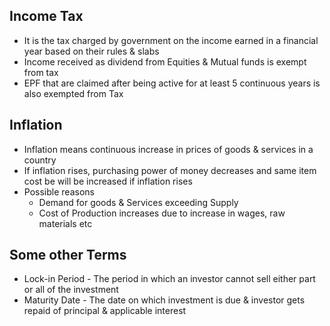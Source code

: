 ## Income Tax
- It is the tax charged by government on the income earned in a financial year based on their rules & slabs
- Income received as dividend from Equities & Mutual funds is exempt from tax
- EPF that are claimed after being active for at least 5 continuous years is also exempted from Tax
## Inflation
- Inflation means continuous increase in prices of goods & services in a country
- If inflation rises, purchasing power of money decreases and same item cost be will be increased if inflation rises
- Possible reasons
  - Demand for goods & Services exceeding Supply
  - Cost of Production increases due to increase in wages, raw materials etc
## Some other Terms
- Lock-in Period - The period in which an investor cannot sell either part or all of the investment
- Maturity Date - The date on which investment is due & investor gets repaid of principal & applicable interest
